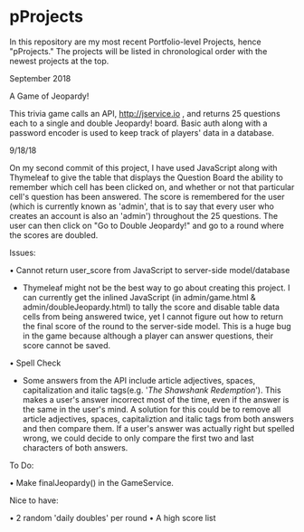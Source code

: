# pProjects

In this repository are my most recent Portfolio-level Projects, hence "pProjects." The projects will be listed in chronological order with the newest projects at the top.


September 2018

A Game of Jeopardy!

  This trivia game calls an API, http://jservice.io , and returns 25 questions each to a single and double Jeopardy! board. Basic auth along with a password encoder is used to keep track of players' data in a database. 

  9/18/18

  On my second commit of this project, I have used JavaScript along with Thymeleaf to give the table that displays the Question Board the ability to remember which cell has been clicked on, and whether or not that particular cell's question has been answered. The score is remembered for the user (which is currently known as 'admin', that is to say that every user who creates an account is also an 'admin') throughout the 25 questions. The user can then click on "Go to Double Jeopardy!" and go to a round where the scores are doubled.

  Issues:

  • Cannot return user_score from JavaScript to server-side model/database
   - Thymeleaf might not be the best way to go about creating this project. I can currently get the inlined JavaScript (in admin/game.html & admin/doubleJeopardy.html) to tally the score and disable table data cells from being answered twice, yet I cannot figure out how to return the final score of the round to the server-side model. This is a huge bug in the game because although a player can answer questions, their score cannot be saved.

  • Spell Check
   - Some answers from the API include article adjectives, spaces, capitalization and italic tags(e.g. '<i>The Shawshank Redemption</i>'). This makes a user's answer incorrect most of the time, even if the answer is the same in the user's mind. A solution for this could be to remove all article adjectives, spaces, capitaliztion and italic tags from both answers and then compare them. If a user's answer was actually right but spelled wrong, we could decide to only compare the first two and last characters of both answers.

  To Do:

  • Make finalJeopardy() in the GameService.

  Nice to have:

  • 2 random 'daily doubles' per round
  • A high score list